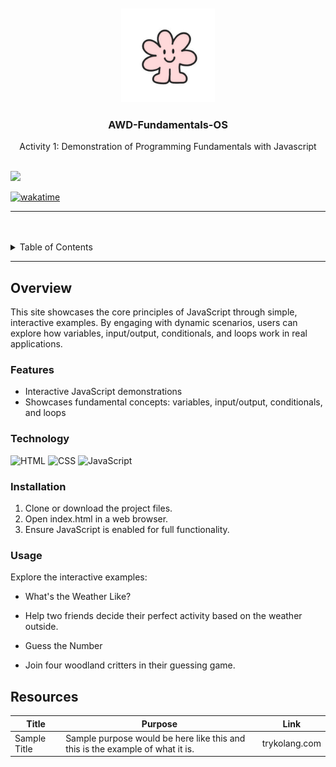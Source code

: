 <a name="readme-top">

<br/>

<br />
<div align="center">
  <a href="https://github.com/sdoxina/">
    <img src="./assets/img/irayaLogo.png" alt="Iraya" width="150" height="150">
  </a>
  <h3 align="center">AWD-Fundamentals-OS</h3>
</div>
<!-- TODO: Make a short description -->
<div align="center">
  Activity 1: Demonstration of Programming Fundamentals with Javascript
</div>

<br />

![](https://visit-counter.vercel.app/counter.png?page=sdoxina/AWD-Fundamentals-OS)

[![wakatime](https://wakatime.com/badge/user/018dd99a-4985-4f98-8216-6ca6fe2ce0f8/project/63501637-9a31-42f0-960d-4d0ab47977f8.svg)](https://wakatime.com/badge/user/018dd99a-4985-4f98-8216-6ca6fe2ce0f8/project/63501637-9a31-42f0-960d-4d0ab47977f8)

---

<br />
<br />

<details>
  <summary>Table of Contents</summary>
  <ol>
    <li>
      <a href="#overview">Overview</a>
      <ol>
        <li>
          <a href="#features">Features</a>
        </li>
        <li>
          <a href="#technology">Technology</a>
        </li>
      </ol>
    </li>
    <li>
      <a href="#installation">Installation</a>
    </li>
    <li>
      <a href="#usage">Usage</a>
    </li>
    <li>
      <a href="#resources">Resources</a>
    </li>
  </ol>
</details>

---

## Overview

This site showcases the core principles of JavaScript through simple, interactive examples. By engaging with dynamic scenarios, users can explore how variables, input/output, conditionals, and loops work in real applications.

### Features
- Interactive JavaScript demonstrations
- Showcases fundamental concepts: variables, input/output, conditionals, and loops

### Technology
<!-- TODO: List of Technology Used -->
![HTML](https://img.shields.io/badge/HTML-E34F26?style=for-the-badge&logo=html5&logoColor=white)
![CSS](https://img.shields.io/badge/CSS-1572B6?style=for-the-badge&logo=css3&logoColor=white)
![JavaScript](https://img.shields.io/badge/JavaScript-F7DF1E?style=for-the-badge&logo=javascript&logoColor=white)

### Installation
1. Clone or download the project files.
2. Open index.html in a web browser.
3. Ensure JavaScript is enabled for full functionality.

### Usage
Explore the interactive examples:

- What's the Weather Like?
* Help two friends decide their perfect activity based on the weather outside.

- Guess the Number
* Join four woodland critters in their guessing game.

## Resources

<!-- TODO: Add References -->
| Title | Purpose | Link |
|-|-|-|
| Sample Title | Sample purpose would be here like this and this is the example of what it is. | trykolang.com |
